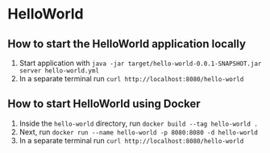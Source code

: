 # HelloWorld

How to start the HelloWorld application locally
---

1. Start application with `java -jar target/hello-world-0.0.1-SNAPSHOT.jar server hello-world.yml`
2. In a separate terminal run `curl http://localhost:8080/hello-world`

How to start HelloWorld using Docker
---

1. Inside the `hello-world` directory, run `docker build --tag hello-world .`
2. Next, run `docker run --name hello-world -p 8080:8080 -d hello-world`
3. In a separate terminal run `curl http://localhost:8080/hello-world`